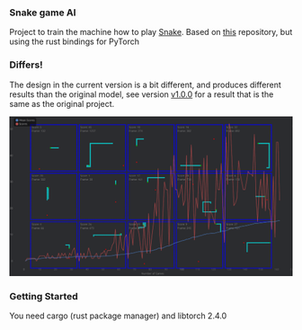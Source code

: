 ### Snake game AI
Project to train the machine how to play [Snake](https://en.wikipedia.org/wiki/Snake_(video_game_genre)).
Based on [this](https://github.com/patrickloeber/snake-ai-pytorch/) repository, but using the rust bindings for PyTorch

### Differs!
The design in the current version is a bit different, and produces different results than the original model, see version [v1.0.0](https://github.com/Robsutar/snake-tch-rs/tree/v1.0.0) for a result that is the same as the original project.

![screenshot](./screenshot.png)

### Getting Started
You need cargo (rust package manager) and libtorch 2.4.0